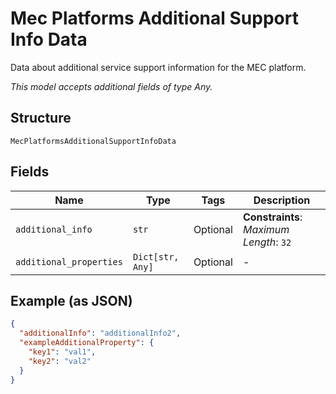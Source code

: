 
# Mec Platforms Additional Support Info Data

Data about additional service support information for the MEC platform.

*This model accepts additional fields of type Any.*

## Structure

`MecPlatformsAdditionalSupportInfoData`

## Fields

| Name | Type | Tags | Description |
|  --- | --- | --- | --- |
| `additional_info` | `str` | Optional | **Constraints**: *Maximum Length*: `32` |
| `additional_properties` | `Dict[str, Any]` | Optional | - |

## Example (as JSON)

```json
{
  "additionalInfo": "additionalInfo2",
  "exampleAdditionalProperty": {
    "key1": "val1",
    "key2": "val2"
  }
}
```

